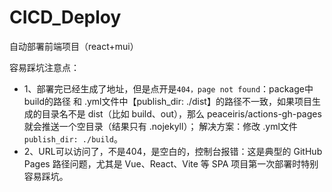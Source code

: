 # CICD_Deploy
自动部署前端项目（react+mui）

容易踩坑注意点：
- 1、部署完已经生成了地址，但是点开是`404，page not found`：package中build的路径 和 .yml文件中【publish_dir: ./dist】的路径不一致，如果项目生成的目录名不是 dist（比如 build、out），那么 peaceiris/actions-gh-pages 就会推送一个空目录（结果只有 .nojekyll）； 解决方案：修改 .yml文件 `publish_dir: ./build`。
- 2、URL可以访问了，不是404，是空白的，控制台报错：这是典型的 GitHub Pages 路径问题，尤其是 Vue、React、Vite 等 SPA 项目第一次部署时特别容易踩坑。

